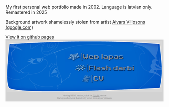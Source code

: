 My first personal web portfolio made in 2002. Language is latvian only.  
Remastered in 2025

Background artwork shamelessly stolen from artist [Aivars Vilipsons (google.com)](https://www.google.com/search?q=aivars+vilipsons+art)


[View it on github pages](https://normonds.github.io/website.personal-web-portfolio-2002)
![Website preview](website.preview.png)